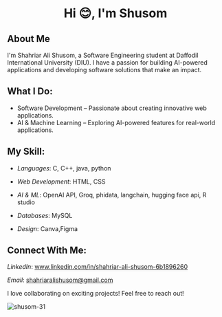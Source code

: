 
<h1 align="center">Hi 😊, I'm Shusom</h1>


 About Me
------------------------------
 I'm Shahriar Ali Shusom, a Software Engineering student at Daffodil International University (DIU). I have a passion for building AI-powered applications and developing software solutions that make an impact.

 What I Do:
-----------------------------
- Software Development – Passionate about creating innovative web applications.
- AI & Machine Learning – Exploring AI-powered features for real-world applications.

 My Skill:
-----------------------------
- *Languages*: C, C++, java, python

- *Web Development*: HTML, CSS

- *AI & ML*: OpenAI API, Groq, phidata, langchain, hugging face api, R studio

- *Databases*: MySQL

- *Design*: Canva,Figma



 Connect With Me:
-----------------------------
*LinkedIn*: www.linkedin.com/in/shahriar-ali-shusom-6b1896260

*Email*: shahriaralishusom@gmail.com

 
 I love collaborating on exciting projects! Feel free to reach out!

<p><img align="left" src="https://github-readme-stats.vercel.app/api/top-langs?username=shusom-31&show_icons=true&locale=en&layout=compact" alt="shusom-31" /></p>



